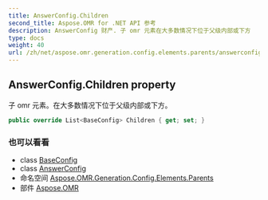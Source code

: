 ```yaml
---
title: AnswerConfig.Children
second_title: Aspose.OMR for .NET API 参考
description: AnswerConfig 财产. 子 omr 元素在大多数情况下位于父级内部或下方
type: docs
weight: 40
url: /zh/net/aspose.omr.generation.config.elements.parents/answerconfig/children/
---
```

## AnswerConfig.Children property

子 omr 元素。在大多数情况下位于父级内部或下方。

```csharp
public override List<BaseConfig> Children { get; set; }
```

### 也可以看看

* class [BaseConfig](../../../aspose.omr.generation.config/baseconfig/)
* class [AnswerConfig](../)
* 命名空间 [Aspose.OMR.Generation.Config.Elements.Parents](../../answerconfig/)
* 部件 [Aspose.OMR](../../../)


